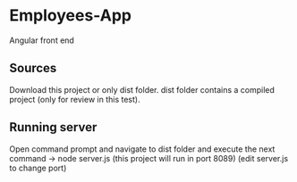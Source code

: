 # Employees-App
Angular front end
## Sources
Download this project or only dist folder.
dist folder contains a compiled project (only for review in this test).
## Running server
Open command prompt and navigate to dist folder and execute the next command -> node server.js 
(this project will run in port 8089) (edit server.js to change port)
